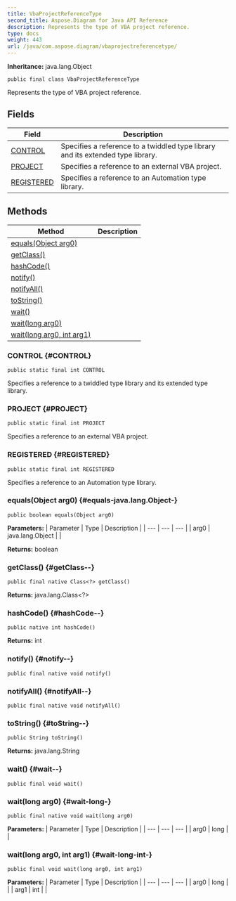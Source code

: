 ```yaml
---
title: VbaProjectReferenceType
second_title: Aspose.Diagram for Java API Reference
description: Represents the type of VBA project reference.
type: docs
weight: 443
url: /java/com.aspose.diagram/vbaprojectreferencetype/
---
```


**Inheritance:**
java.lang.Object
```
public final class VbaProjectReferenceType
```

Represents the type of VBA project reference.
## Fields

| Field | Description |
| --- | --- |
| [CONTROL](#CONTROL) | Specifies a reference to a twiddled type library and its extended type library. |
| [PROJECT](#PROJECT) | Specifies a reference to an external VBA project. |
| [REGISTERED](#REGISTERED) | Specifies a reference to an Automation type library. |
## Methods

| Method | Description |
| --- | --- |
| [equals(Object arg0)](#equals-java.lang.Object-) |  |
| [getClass()](#getClass--) |  |
| [hashCode()](#hashCode--) |  |
| [notify()](#notify--) |  |
| [notifyAll()](#notifyAll--) |  |
| [toString()](#toString--) |  |
| [wait()](#wait--) |  |
| [wait(long arg0)](#wait-long-) |  |
| [wait(long arg0, int arg1)](#wait-long-int-) |  |
### CONTROL {#CONTROL}
```
public static final int CONTROL
```


Specifies a reference to a twiddled type library and its extended type library.

### PROJECT {#PROJECT}
```
public static final int PROJECT
```


Specifies a reference to an external VBA project.

### REGISTERED {#REGISTERED}
```
public static final int REGISTERED
```


Specifies a reference to an Automation type library.

### equals(Object arg0) {#equals-java.lang.Object-}
```
public boolean equals(Object arg0)
```




**Parameters:**
| Parameter | Type | Description |
| --- | --- | --- |
| arg0 | java.lang.Object |  |

**Returns:**
boolean
### getClass() {#getClass--}
```
public final native Class<?> getClass()
```




**Returns:**
java.lang.Class<?>
### hashCode() {#hashCode--}
```
public native int hashCode()
```




**Returns:**
int
### notify() {#notify--}
```
public final native void notify()
```




### notifyAll() {#notifyAll--}
```
public final native void notifyAll()
```




### toString() {#toString--}
```
public String toString()
```




**Returns:**
java.lang.String
### wait() {#wait--}
```
public final void wait()
```




### wait(long arg0) {#wait-long-}
```
public final native void wait(long arg0)
```




**Parameters:**
| Parameter | Type | Description |
| --- | --- | --- |
| arg0 | long |  |

### wait(long arg0, int arg1) {#wait-long-int-}
```
public final void wait(long arg0, int arg1)
```




**Parameters:**
| Parameter | Type | Description |
| --- | --- | --- |
| arg0 | long |  |
| arg1 | int |  |

